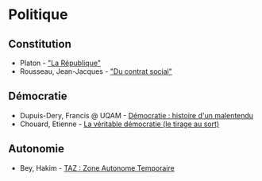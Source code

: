 
# Politique 

## Constitution

- <i class="fa fa-book"></i> 
  Platon - 
  ["La République"](https://www.goodreads.com/book/show/1342302.La_R_publique)
- <i class="fa fa-book"></i> 
  Rousseau, Jean-Jacques -
  ["Du contrat social"](https://www.goodreads.com/book/show/2911640-du-contrat-social)

## Démocratie 

- <i class="fa fa-film"></i>
  Dupuis-Dery, Francis @ UQAM - 
  [Démocratie : histoire d'un malentendu](https://www.youtube.com/watch?v=KVW5ogGDlts)
- <i class="fa fa-film"></i> 
  Chouard, Etienne - 
  [La véritable démocratie (le tirage au sort)](https://www.youtube.com/watch?v=WNWZaPk3m3I)

## Autonomie

- <i class="fa fa-book"></i> 
  Bey, Hakim -
  [TAZ : Zone Autonome Temporaire](
  https://www.goodreads.com/book/show/26155570-taz-zone-autonome-temporaire)

